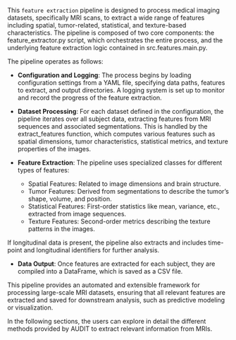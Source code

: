 [//]: # (::: src.feature_extractor)


This `feature extraction` pipeline is designed to process medical imaging datasets, specifically MRI scans, to extract a 
wide range of features including spatial, tumor-related, statistical, and texture-based characteristics. The pipeline 
is composed of two core components: the feature_extractor.py script, which orchestrates the entire process, and the 
underlying feature extraction logic contained in src.features.main.py.

The pipeline operates as follows:

- **Configuration and Logging**: The process begins by loading configuration settings from a YAML file, specifying data 
paths, features to extract, and output directories. A logging system is set up to monitor and record the progress of 
the feature extraction.

- **Dataset Processing**: For each dataset defined in the configuration, the pipeline iterates over all subject data, 
extracting features from MRI sequences and associated segmentations. This is handled by the extract_features function,
which computes various features such as spatial dimensions, tumor characteristics, statistical metrics, and texture 
properties of the images.

- **Feature Extraction**: The pipeline uses specialized classes for different types of features:

    - Spatial Features: Related to image dimensions and brain structure.
    - Tumor Features: Derived from segmentations to describe the tumor’s shape, volume, and position.
    - Statistical Features: First-order statistics like mean, variance, etc., extracted from image sequences.
    - Texture Features: Second-order metrics describing the texture patterns in the images.

If longitudinal data is present, the pipeline also extracts and includes time-point and longitudinal 
identifiers for further analysis.

- **Data Output**: Once features are extracted for each subject, they are compiled into a DataFrame, which is saved as 
a CSV file. 

This pipeline provides an automated and extensible framework for processing large-scale MRI datasets, ensuring that 
all relevant features are extracted and saved for downstream analysis, such as predictive modeling or visualization.

In the following sections, the users can explore in detail the different methods provided by AUDIT to extract relevant 
information from MRIs.
